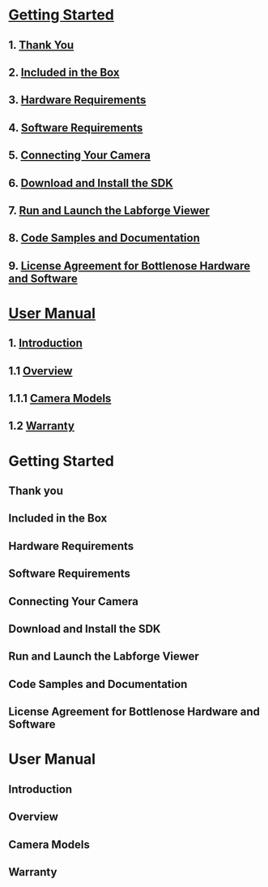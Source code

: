 # [**Getting Started**](#getting-started)
## 1. [Thank You](#thank-you)
## 2. [Included in the Box](#included-in-the-box)
## 3. [Hardware Requirements](#hardware-requirements)
## 4. [Software Requirements](#sofware-requirements)
## 5. [Connecting Your Camera](#connecting-your-camera)
## 6. [Download and Install the SDK](#download-and-install-the-SDK)
## 7. [Run and Launch the Labforge Viewer](#run-and-launch-the-labforge-viewer)
## 8. [Code Samples and Documentation](#code-samples-and-documentation)
## 9. [License Agreement for Bottlenose Hardware and Software](#license-agreement-for-bottlenose-hardware-and-software)



# [**User Manual**](#user-manual)
## 1. [Introduction](#introduction)
##  1.1 [Overview](#overview)
##      1.1.1 [Camera Models](camera-models)
##  1.2 [Warranty](#warranty)



# **Getting Started**
## Thank you
## Included in the Box
## Hardware Requirements
## Software Requirements
## Connecting Your Camera
## Download and Install the SDK
## Run and Launch the Labforge Viewer
## Code Samples and Documentation
## License Agreement for Bottlenose Hardware and Software



# **User Manual**
## Introduction
## Overview
## Camera Models
## Warranty
    






















